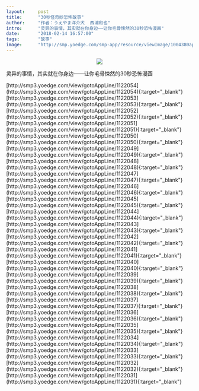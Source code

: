 ```yaml
---
layout:     post
title:      "30秒怪奇妙恐怖故事"
author:     "作者：うえやま洋介犬  西浦和也"
intro:      "灵异的事情，其实就在你身边——让你毛骨悚然的30秒恐怖漫画"
date:       "2018-02-14 16:57:00"
tags:       "故事"
image:      "http://smp.yoedge.com/smp-app/resource/viewImage/1004380appline.png"
---
```

<div style="text-align: center">
<p><img src="http://smp.yoedge.com/smp-app/resource/viewImage/1004380appline.png"/></p>
</div>
<p class="post-meta">
<span>灵异的事情，其实就在你身边——让你毛骨悚然的30秒恐怖漫画</span>
</p>
[http://smp3.yoedge.com/view/gotoAppLine/1122054](http://smp3.yoedge.com/view/gotoAppLine/1122054){:target="_blank"}
[http://smp3.yoedge.com/view/gotoAppLine/1122053](http://smp3.yoedge.com/view/gotoAppLine/1122053){:target="_blank"}
[http://smp3.yoedge.com/view/gotoAppLine/1122052](http://smp3.yoedge.com/view/gotoAppLine/1122052){:target="_blank"}
[http://smp3.yoedge.com/view/gotoAppLine/1122051](http://smp3.yoedge.com/view/gotoAppLine/1122051){:target="_blank"}
[http://smp3.yoedge.com/view/gotoAppLine/1122050](http://smp3.yoedge.com/view/gotoAppLine/1122050){:target="_blank"}
[http://smp3.yoedge.com/view/gotoAppLine/1122049](http://smp3.yoedge.com/view/gotoAppLine/1122049){:target="_blank"}
[http://smp3.yoedge.com/view/gotoAppLine/1122048](http://smp3.yoedge.com/view/gotoAppLine/1122048){:target="_blank"}
[http://smp3.yoedge.com/view/gotoAppLine/1122047](http://smp3.yoedge.com/view/gotoAppLine/1122047){:target="_blank"}
[http://smp3.yoedge.com/view/gotoAppLine/1122046](http://smp3.yoedge.com/view/gotoAppLine/1122046){:target="_blank"}
[http://smp3.yoedge.com/view/gotoAppLine/1122045](http://smp3.yoedge.com/view/gotoAppLine/1122045){:target="_blank"}
[http://smp3.yoedge.com/view/gotoAppLine/1122044](http://smp3.yoedge.com/view/gotoAppLine/1122044){:target="_blank"}
[http://smp3.yoedge.com/view/gotoAppLine/1122043](http://smp3.yoedge.com/view/gotoAppLine/1122043){:target="_blank"}
[http://smp3.yoedge.com/view/gotoAppLine/1122042](http://smp3.yoedge.com/view/gotoAppLine/1122042){:target="_blank"}
[http://smp3.yoedge.com/view/gotoAppLine/1122041](http://smp3.yoedge.com/view/gotoAppLine/1122041){:target="_blank"}
[http://smp3.yoedge.com/view/gotoAppLine/1122040](http://smp3.yoedge.com/view/gotoAppLine/1122040){:target="_blank"}
[http://smp3.yoedge.com/view/gotoAppLine/1122039](http://smp3.yoedge.com/view/gotoAppLine/1122039){:target="_blank"}
[http://smp3.yoedge.com/view/gotoAppLine/1122038](http://smp3.yoedge.com/view/gotoAppLine/1122038){:target="_blank"}
[http://smp3.yoedge.com/view/gotoAppLine/1122037](http://smp3.yoedge.com/view/gotoAppLine/1122037){:target="_blank"}
[http://smp3.yoedge.com/view/gotoAppLine/1122036](http://smp3.yoedge.com/view/gotoAppLine/1122036){:target="_blank"}
[http://smp3.yoedge.com/view/gotoAppLine/1122035](http://smp3.yoedge.com/view/gotoAppLine/1122035){:target="_blank"}
[http://smp3.yoedge.com/view/gotoAppLine/1122034](http://smp3.yoedge.com/view/gotoAppLine/1122034){:target="_blank"}
[http://smp3.yoedge.com/view/gotoAppLine/1122033](http://smp3.yoedge.com/view/gotoAppLine/1122033){:target="_blank"}
[http://smp3.yoedge.com/view/gotoAppLine/1122032](http://smp3.yoedge.com/view/gotoAppLine/1122032){:target="_blank"}
[http://smp3.yoedge.com/view/gotoAppLine/1122031](http://smp3.yoedge.com/view/gotoAppLine/1122031){:target="_blank"}


